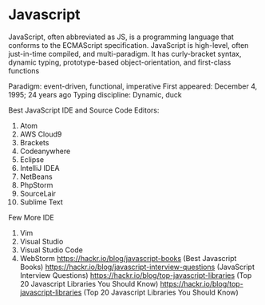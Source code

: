 # Javascript

JavaScript, often abbreviated as JS, is a programming language that conforms to the ECMAScript specification. JavaScript is high-level, often just-in-time compiled, and multi-paradigm. It has curly-bracket syntax, dynamic typing, prototype-based object-orientation, and first-class functions

Paradigm: event-driven, functional, imperative
First appeared: December 4, 1995; 24 years ago
Typing discipline: Dynamic, duck

Best JavaScript IDE and Source Code Editors:
1. Atom
2. AWS Cloud9
3. Brackets
4. Codeanywhere
5. Eclipse
6. IntelliJ IDEA
7. NetBeans
8. PhpStorm
9. SourceLair
10. Sublime Text

Few More IDE
1. Vim
2. Visual Studio
3. Visual Studio Code
4. WebStorm
https://hackr.io/blog/javascript-books (Best Javascript Books)
https://hackr.io/blog/javascript-interview-questions (JavaScript Interview Questions)
https://hackr.io/blog/top-javascript-libraries (Top 20 Javascript Libraries You Should Know)
https://hackr.io/blog/top-javascript-libraries (Top 20 Javascript Libraries You Should Know)
